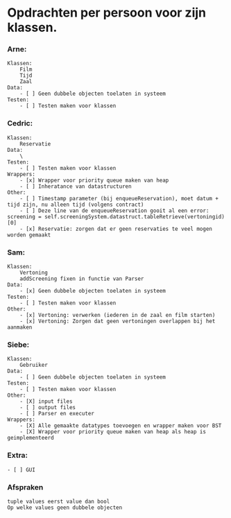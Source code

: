 # Opdrachten per persoon voor zijn klassen.

### Arne:
    Klassen:
        Film
        Tijd
        Zaal
    Data:
        - [ ] Geen dubbele objecten toelaten in systeem
    Testen:
        - [ ] Testen maken voor klassen

### Cedric:
    Klassen:
        Reservatie
    Data:
        \
    Testen:
        - [ ] Testen maken voor klassen
    Wrappers:
        - [x] Wrapper voor priority queue maken van heap
        - [ ] Inheratance van datastructuren
    Other:
        - [ ] Timestamp parameter (bij enqueueReservation), moet datum + tijd zijn, nu alleen tijd (volgens contract)
        - [ ] Deze line van de enqueueReservation gooit al een error: screening = self.screeningSystem.datastruct.tableRetrieve(vertoningid)[0]
        - [x] Reservatie: zorgen dat er geen reservaties te veel mogen worden gemaakt

### Sam:
    Klassen:
        Vertoning
        addScreening fixen in functie van Parser 
    Data:
        - [x] Geen dubbele objecten toelaten in systeem 
    Testen:
        - [ ] Testen maken voor klassen
    Other:
        - [x] Vertoning: verwerken (iederen in de zaal en film starten)
        - [x] Vertoning: Zorgen dat geen vertoningen overlappen bij het aanmaken 

### Siebe:
    Klassen:
        Gebruiker
    Data:
        - [ ] Geen dubbele objecten toelaten in systeem
    Testen:
        - [ ] Testen maken voor klassen
    Other:
        - [X] input files
        - [ ] output files
        - [ ] Parser en executer
    Wrappers:
        - [X] Alle gemaakte datatypes toevoegen en wrapper maken voor BST
        - [X] Wrapper voor priority queue maken van heap als heap is geimplementeerd

### Extra:
    - [ ] GUI


### Afspraken
    tuple values eerst value dan bool
    Op welke values geen dubbele objecten


